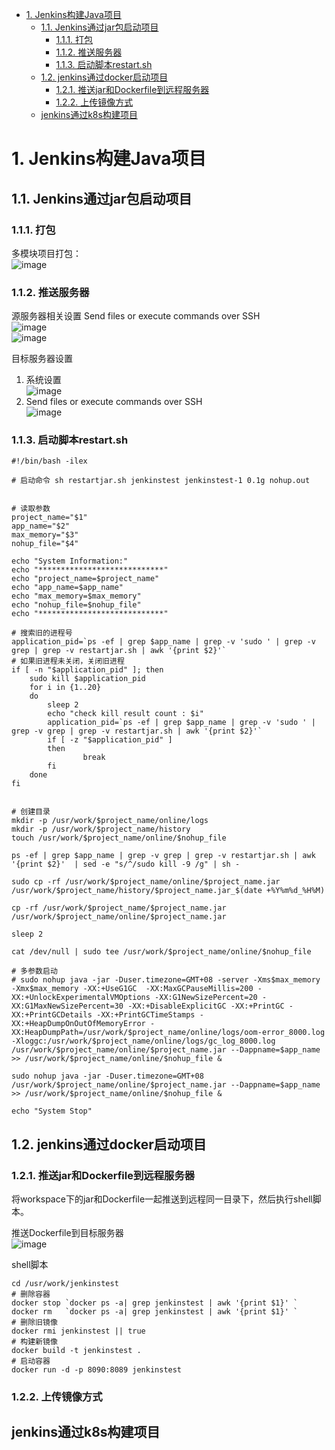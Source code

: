 
<!-- TOC -->

- [1. Jenkins构建Java项目](#1-jenkins构建java项目)
    - [1.1. Jenkins通过jar包启动项目](#11-jenkins通过jar包启动项目)
        - [1.1.1. 打包](#111-打包)
        - [1.1.2. 推送服务器](#112-推送服务器)
        - [1.1.3. 启动脚本restart.sh](#113-启动脚本restartsh)
    - [1.2. jenkins通过docker启动项目](#12-jenkins通过docker启动项目)
        - [1.2.1. 推送jar和Dockerfile到远程服务器](#121-推送jar和dockerfile到远程服务器)
        - [1.2.2. 上传镜像方式](#122-上传镜像方式)
    - [jenkins通过k8s构建项目](#jenkins通过k8s构建项目)

<!-- /TOC -->


# 1. Jenkins构建Java项目  

## 1.1. Jenkins通过jar包启动项目
### 1.1.1. 打包
多模块项目打包：  
![image](http://182.92.69.8:8081/img/devops/jenkins/jenkins-1.png)    


### 1.1.2. 推送服务器  
<!-- 
Jenkins部署springboot项目至远程服务器
https://blog.csdn.net/HIM2014/article/details/126579634

解决SSH: Transferred 0 file(s)
https://www.jianshu.com/p/ef6a4022b7b5
-->


源服务器相关设置
Send files or execute commands over SSH  
![image](http://182.92.69.8:8081/img/devops/jenkins/jenkins-2.png)    
![image](http://182.92.69.8:8081/img/devops/jenkins/jenkins-3.png)    

目标服务器设置  
1. 系统设置  
![image](http://182.92.69.8:8081/img/devops/jenkins/jenkins-4.png)    
2. Send files or execute commands over SSH  
![image](http://182.92.69.8:8081/img/devops/jenkins/jenkins-5.png)    


### 1.1.3. 启动脚本restart.sh

```text
#!/bin/bash -ilex

# 启动命令 sh restartjar.sh jenkinstest jenkinstest-1 0.1g nohup.out


# 读取参数
project_name="$1"
app_name="$2"
max_memory="$3"
nohup_file="$4"

echo "System Information:"
echo "****************************"
echo "project_name=$project_name"
echo "app_name=$app_name"
echo "max_memory=$max_memory"
echo "nohup_file=$nohup_file"
echo "****************************"

# 搜索旧的进程号
application_pid=`ps -ef | grep $app_name | grep -v 'sudo ' | grep -v grep | grep -v restartjar.sh | awk '{print $2}'`
# 如果旧进程未关闭，关闭旧进程
if [ -n "$application_pid" ]; then
	sudo kill $application_pid
	for i in {1..20}
	do
		sleep 2
		echo "check kill result count : $i"
		application_pid=`ps -ef | grep $app_name | grep -v 'sudo ' | grep -v grep | grep -v restartjar.sh | awk '{print $2}'`
		if [ -z "$application_pid" ]
		then
				break
		fi
	done
fi


# 创建目录
mkdir -p /usr/work/$project_name/online/logs
mkdir -p /usr/work/$project_name/history
touch /usr/work/$project_name/online/$nohup_file

ps -ef | grep $app_name | grep -v grep | grep -v restartjar.sh | awk '{print $2}'  | sed -e "s/^/sudo kill -9 /g" | sh -  

sudo cp -rf /usr/work/$project_name/online/$project_name.jar  /usr/work/$project_name/history/$project_name.jar_$(date +%Y%m%d_%H%M)

cp -rf /usr/work/$project_name/$project_name.jar  /usr/work/$project_name/online/$project_name.jar

sleep 2

cat /dev/null | sudo tee /usr/work/$project_name/online/$nohup_file

# 多参数启动
# sudo nohup java -jar -Duser.timezone=GMT+08 -server -Xms$max_memory -Xmx$max_memory -XX:+UseG1GC  -XX:MaxGCPauseMillis=200 -XX:+UnlockExperimentalVMOptions -XX:G1NewSizePercent=20 -XX:G1MaxNewSizePercent=30 -XX:+DisableExplicitGC -XX:+PrintGC -XX:+PrintGCDetails -XX:+PrintGCTimeStamps -XX:+HeapDumpOnOutOfMemoryError -XX:HeapDumpPath=/usr/work/$project_name/online/logs/oom-error_8000.log -Xloggc:/usr/work/$project_name/online/logs/gc_log_8000.log /usr/work/$project_name/online/$project_name.jar --Dappname=$app_name  >> /usr/work/$project_name/online/$nohup_file &

sudo nohup java -jar -Duser.timezone=GMT+08 /usr/work/$project_name/online/$project_name.jar --Dappname=$app_name  >> /usr/work/$project_name/online/$nohup_file &

echo "System Stop"
```

## 1.2. jenkins通过docker启动项目  
<!-- 
docker in docker
https://juejin.cn/post/6855559520950452238

-->

### 1.2.1. 推送jar和Dockerfile到远程服务器  
<!-- 
Jenkins+Docker 一键自动化部署 SpringBoot 项目
https://blog.csdn.net/weixin_36380516/article/details/126326838
-->

将workspace下的jar和Dockerfile一起推送到远程同一目录下，然后执行shell脚本。  

推送Dockerfile到目标服务器  
![image](http://182.92.69.8:8081/img/devops/jenkins/jenkins-6.png)    

shell脚本  

```text
cd /usr/work/jenkinstest
# 删除容器
docker stop `docker ps -a| grep jenkinstest | awk '{print $1}' `
docker rm   `docker ps -a| grep jenkinstest | awk '{print $1}' `
# 删除旧镜像
docker rmi jenkinstest || true
# 构建新镜像
docker build -t jenkinstest .
# 启动容器
docker run -d -p 8090:8089 jenkinstest
```


### 1.2.2. 上传镜像方式  
<!-- 

在jenkins本机就把镜像构建好，上传镜像到harbor仓库后再去通知目标服务器去自动拉取镜像部署
https://blog.csdn.net/qq_42883074/article/details/126009573
-->


## jenkins通过k8s构建项目  
<!-- 


-->


